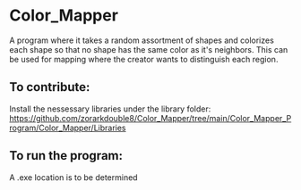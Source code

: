 # Color_Mapper
A program where it takes a random assortment of shapes and colorizes each shape so that no shape has the same color as it's neighbors.
This can be used for mapping where the creator wants to distinguish each region.

## To contribute:
Install the nessessary libraries under the library folder: https://github.com/zorarkdouble8/Color_Mapper/tree/main/Color_Mapper_Program/Color_Mapper/Libraries 

## To run the program:
A .exe location is to be determined
